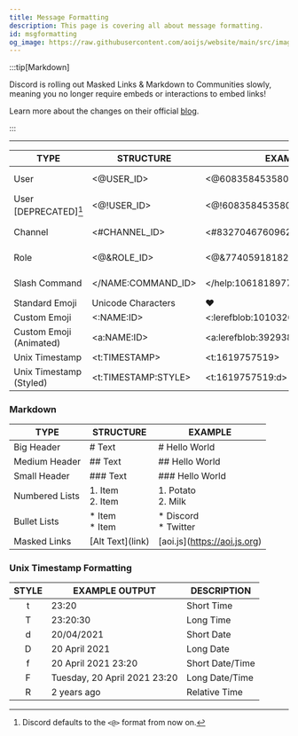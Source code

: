 ```yaml
---
title: Message Formatting
description: This page is covering all about message formatting.
id: msgformatting
og_image: https://raw.githubusercontent.com/aoijs/website/main/src/images/og/16.png
---
```


:::tip[Markdown]

Discord is rolling out Masked Links & Markdown to Communities slowly, meaning you no longer require embeds or interactions to embed links!

Learn more about the changes on their official [blog](https://support.discord.com/hc/en-us/articles/210298617-Markdown-Text-101-Chat-Formatting-Bold-Italic-Underline-#h_01H53FJBNB9B5RT9M1M9V1EQ7W).

:::

---

| TYPE                    | STRUCTURE           | EXAMPLE                          |                                                      PREVIEW                                                       |
| ----------------------- | ------------------- | -------------------------------- | :----------------------------------------------------------------------------------------------------------------: |
| User                    | <@USER_ID>          | <@608358453580136499>            |  ![preview](https://raw.githubusercontent.com/aoijs/website/docu/assets/images/previews/msg-formatting/user.png)   |
| User [DEPRECATED][^1]   | <@!USER_ID>         | <@!608358453580136499>           |  ![preview](https://raw.githubusercontent.com/aoijs/website/docu/assets/images/previews/msg-formatting/user.png)   |
| Channel                 | <#CHANNEL_ID>       | <#832704676096245800>            | ![preview](https://raw.githubusercontent.com/aoijs/website/docu/assets/images/previews/msg-formatting/channel.png) |
| Role                    | <@&ROLE_ID>         | <@&774059181820870696>           |  ![preview](https://raw.githubusercontent.com/aoijs/website/docu/assets/images/previews/msg-formatting/role.png)   |
| Slash Command           | </NAME:COMMAND_ID>  | </help:1061818977933873282>      |  ![preview](https://raw.githubusercontent.com/aoijs/website/docu/assets/images/previews/msg-formatting/slash.png)  |
| Standard Emoji          | Unicode Characters  | ❤️                               |                                                                                                                    |
| Custom Emoji            | <:NAME:ID>          | <:lerefblob:1010320053687832586> |                                                                                                                    |
| Custom Emoji (Animated) | <a:NAME:ID>         | <a:lerefblob:392938283556143104> |                                                                                                                    |
| Unix Timestamp          | <t:TIMESTAMP>       | <t:1619757519>                   |                                                                                                                    |
| Unix Timestamp (Styled) | <t:TIMESTAMP:STYLE> | <t:1619757519:d>                 |                                                                                                                    |

### Markdown

| TYPE           | STRUCTURE                | EXAMPLE                        |
| -------------- | ------------------------ | ------------------------------ |
| Big Header     | \# Text                  | \# Hello World                 |
| Medium Header  | \#\# Text                | \#\# Hello World               |
| Small Header   | \#\#\# Text              | \#\#\# Hello World             |
| Numbered Lists | 1\. Item <br /> 2\. Item | 1\. Potato <br /> 2\. Milk     |
| Bullet Lists   | \* Item <br /> \* Item   | \* Discord <br /> \* Twitter   |
| Masked Links   | \[Alt Text\](link)       | \[aoi.js\](https://aoi.js.org) |

### Unix Timestamp Formatting

| STYLE | EXAMPLE OUTPUT               | DESCRIPTION     |
| :---: | ---------------------------- | --------------- |
|   t   | 23:20                        | Short Time      |
|   T   | 23:20:30                     | Long Time       |
|   d   | 20/04/2021                   | Short Date      |
|   D   | 20 April 2021                | Long Date       |
|   f   | 20 April 2021 23:20          | Short Date/Time |
|   F   | Tuesday, 20 April 2021 23:20 | Long Date/Time  |
|   R   | 2 years ago                  | Relative Time   |

[^1]: Discord defaults to the `<@>` format from now on.
